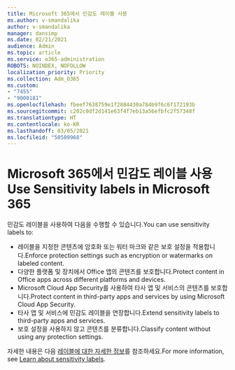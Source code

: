 ```yaml
---
title: Microsoft 365에서 민감도 레이블 사용
ms.author: v-smandalika
author: v-smandalika
manager: dansimp
ms.date: 02/21/2021
audience: Admin
ms.topic: article
ms.service: o365-administration
ROBOTS: NOINDEX, NOFOLLOW
localization_priority: Priority
ms.collection: Adm_O365
ms.custom:
- "7455"
- "9000181"
ms.openlocfilehash: fbeef7638759e1f2884430a784b9f6c6f172193b
ms.sourcegitcommit: c202c0df2d141e63f4f7eb13a56efbfc2f57348f
ms.translationtype: HT
ms.contentlocale: ko-KR
ms.lasthandoff: 03/05/2021
ms.locfileid: "50509968"
---
```

# <a name="use-sensitivity-labels-in-microsoft-365"></a><span data-ttu-id="47b51-102">Microsoft 365에서 민감도 레이블 사용</span><span class="sxs-lookup"><span data-stu-id="47b51-102">Use Sensitivity labels in Microsoft 365</span></span>

<span data-ttu-id="47b51-103">민감도 레이블을 사용하여 다음을 수행할 수 있습니다.</span><span class="sxs-lookup"><span data-stu-id="47b51-103">You can use sensitivity labels to:</span></span>
- <span data-ttu-id="47b51-104">레이블을 지정한 콘텐츠에 암호화 또는 워터 마크와 같은 보호 설정을 적용합니다.</span><span class="sxs-lookup"><span data-stu-id="47b51-104">Enforce protection settings such as encryption or watermarks on labeled content.</span></span>
- <span data-ttu-id="47b51-105">다양한 플랫폼 및 장치에서 Office 앱의 콘텐츠를 보호합니다.</span><span class="sxs-lookup"><span data-stu-id="47b51-105">Protect content in Office apps across different platforms and devices.</span></span>
- <span data-ttu-id="47b51-106">Microsoft Cloud App Security를 사용하여 타사 앱 및 서비스의 콘텐츠를 보호합니다.</span><span class="sxs-lookup"><span data-stu-id="47b51-106">Protect content in third-party apps and services by using Microsoft Cloud App Security.</span></span>
- <span data-ttu-id="47b51-107">타사 앱 및 서비스에 민감도 레이블을 연장합니다.</span><span class="sxs-lookup"><span data-stu-id="47b51-107">Extend sensitivity labels to third-party apps and services.</span></span>
- <span data-ttu-id="47b51-108">보호 설정을 사용하지 않고 콘텐츠를 분류합니다.</span><span class="sxs-lookup"><span data-stu-id="47b51-108">Classify content without using any protection settings.</span></span>

<span data-ttu-id="47b51-109">자세한 내용은 다음 [레이블에 대한 자세한 정보](https://docs.microsoft.com/microsoft-365/compliance/sensitivity-labels)를 참조하세요.</span><span class="sxs-lookup"><span data-stu-id="47b51-109">For more information, see [Learn about sensitivity labels](https://docs.microsoft.com/microsoft-365/compliance/sensitivity-labels).</span></span>